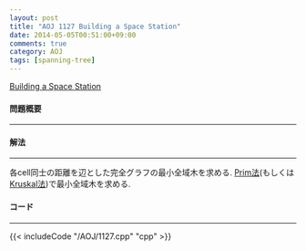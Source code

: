 ```yaml
---
layout: post
title: "AOJ 1127 Building a Space Station"
date: 2014-05-05T00:51:00+09:00
comments: true
category: AOJ
tags: [spanning-tree]
---
```


[Building a Space Station](http://judge.u-aizu.ac.jp/onlinejudge/description.jsp?id=1127)

#### 問題概要

****

#### 解法

****

各cell同士の距離を辺とした完全グラフの最小全域木を求める.
[Prim法](/algorithm/prim.html)(もしくは[Kruskal法](/algorithm/kruskal.html))で最小全域木を求める.

#### コード

****

{{< includeCode "/AOJ/1127.cpp" "cpp" >}}

